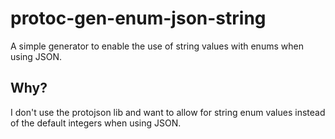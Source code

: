 # protoc-gen-enum-json-string

A simple generator to enable the use of string values with enums when using
JSON.

## Why?

I don't use the protojson lib and want to allow for string enum values instead
of the default integers when using JSON.
